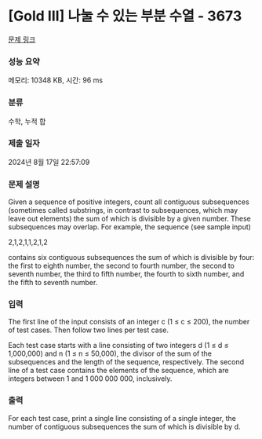# [Gold III] 나눌 수 있는 부분 수열 - 3673 

[문제 링크](https://www.acmicpc.net/problem/3673) 

### 성능 요약

메모리: 10348 KB, 시간: 96 ms

### 분류

수학, 누적 합

### 제출 일자

2024년 8월 17일 22:57:09

### 문제 설명

<p>Given a sequence of positive integers, count all contiguous subsequences (sometimes called substrings, in contrast to subsequences, which may leave out elements) the sum of which is divisible by a given number. These subsequences may overlap. For example, the sequence (see sample input)</p>

<p>2,1,2,1,1,2,1,2</p>

<p>contains six contiguous subsequences the sum of which is divisible by four: the first to eighth number, the second to fourth number, the second to seventh number, the third to fifth number, the fourth to sixth number, and the fifth to seventh number.</p>

### 입력 

 <p>The first line of the input consists of an integer c (1 ≤ c ≤ 200), the number of test cases. Then follow two lines per test case.</p>

<p>Each test case starts with a line consisting of two integers d (1 ≤ d ≤ 1,000,000) and n (1 ≤ n ≤ 50,000), the divisor of the sum of the subsequences and the length of the sequence, respectively. The second line of a test case contains the elements of the sequence, which are integers between 1 and 1 000 000 000, inclusively.</p>

### 출력 

 <p>For each test case, print a single line consisting of a single integer, the number of contiguous subsequences the sum of which is divisible by d.</p>

